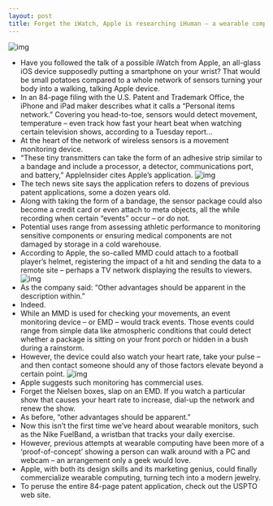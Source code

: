 ```yaml
---
layout: post
title: Forget the iWatch, Apple is researching iHuman – a wearable computer
---
```

![img](http://media.idownloadblog.com/wp-content/uploads/2013/02/Nike-FuelBand-with-iPhone.jpg)
* Have you followed the talk of a possible iWatch from Apple, an all-glass iOS device supposedly putting a smartphone on your wrist? That would be small potatoes compared to a whole network of sensors turning your body into a walking, talking Apple device.
* In an 84-page filing with the U.S. Patent and Trademark Office, the iPhone and iPad maker describes what it calls a “Personal items network.” Covering you head-to-toe, sensors would detect movement, temperature – even track how fast your heart beat when watching certain television shows, according to a Tuesday report…
* At the heart of the network of wireless sensors is a movement monitoring device.
* “These tiny transmitters can take the form of an adhesive strip similar to a bandage and include a processor, a detector, communications port, and battery,” AppleInsider cites Apple’s application.
![img](http://media.idownloadblog.com/wp-content/uploads/2013/02/Apple-wearable-patent-001.jpeg)
* The tech news site says the application refers to dozens of previous patent applications, some a dozen years old.
* Along with taking the form of a bandage, the sensor package could also become a credit card or even attach to meta objects, all the while recording when certain “events” occur – or do not.
* Potential uses range from assessing athletic performance to monitoring sensitive components or ensuring medical components are not damaged by storage in a cold warehouse.
* According to Apple, the so-called MMD could attach to a football player’s helmet, registering the impact of a hit and sending the data to a remote site – perhaps a TV network displaying the results to viewers.
![img](http://media.idownloadblog.com/wp-content/uploads/2013/02/Apple-wearable-patent-002.jpeg)
* As the company said: “Other advantages should be apparent in the description within.”
* Indeed.
* While an MMD is used for checking your movements, an event monitoring device – or EMD – would track events. Those events could range from simple data like atmospheric conditions that could detect whether a package is sitting on your front porch or hidden in a bush during a rainstorm.
* However, the device could also watch your heart rate, take your pulse – and then contact someone should any of those factors elevate beyond a certain point.
![img](http://media.idownloadblog.com/wp-content/uploads/2013/02/iPhone-Wrist-Yrving-Torrealba-001.jpg)
* Apple suggests such monitoring has commercial uses.
* Forget the Nielsen boxes, slap on an EMD. If you watch a particular show that causes your heart rate to increase, dial-up the network and renew the show.
* As before, “other advantages should be apparent.”
* Now this isn’t the first time we’ve heard about wearable monitors, such as the Nike FuelBand, a wristban that tracks your daily exercise.
* However, previous attempts at wearable computing have been more of a ‘proof-of-concept’ showing a person can walk around with a PC and webcam – an arrangement only a geek would love.
* Apple, with both its design skills and its marketing genius, could finally commercialize wearable computing, turning tech into a modern jewelry.
* To peruse the entire 84-page patent application, check out the USPTO web site.

